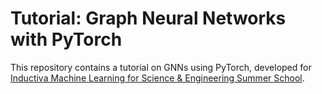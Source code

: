 # Tutorial: Graph Neural Networks with PyTorch

This repository contains a tutorial on GNNs using PyTorch, developed for [Inductiva Machine Learning for Science & Engineering Summer School](https://inductiva.ai/events/machine-learning-summer-school).
